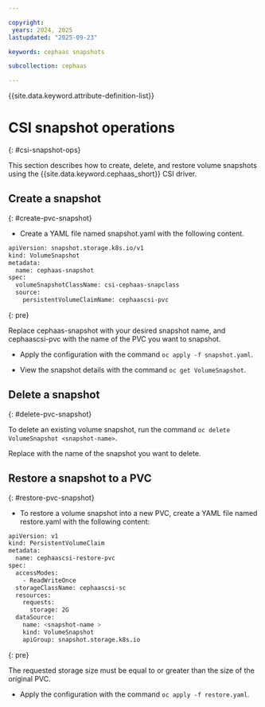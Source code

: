 ```yaml
---

copyright:
 years: 2024, 2025
lastupdated: "2025-09-23"

keywords: cephaas snapshots

subcollection: cephaas

---
```


{{site.data.keyword.attribute-definition-list}}

# CSI snapshot operations
{: #csi-snapshot-ops}

This section describes how to create, delete, and restore volume snapshots using the {{site.data.keyword.cephaas_short}} CSI driver. 


## Create a snapshot
{: #create-pvc-snapshot}

* Create a YAML file named snapshot.yaml with the following content. 

```sh
apiVersion: snapshot.storage.k8s.io/v1
kind: VolumeSnapshot
metadata:
  name: cephaas-snapshot
spec:
  volumeSnapshotClassName: csi-cephaas-snapclass
  source:
    persistentVolumeClaimName: cephaascsi-pvc
```
{: pre}

Replace cephaas-snapshot with your desired snapshot name, and cephaascsi-pvc with the name of the PVC you want to snapshot.

* Apply the configuration with the command `oc apply -f snapshot.yaml`.

* View the snapshot details with the command `oc get VolumeSnapshot`.


## Delete a snapshot
{: #delete-pvc-snapshot}

To delete an existing volume snapshot, run the command `oc delete VolumeSnapshot <snapshot-name>`.

Replace <snapshot-name> with the name of the snapshot you want to delete.


## Restore a snapshot to a PVC
{: #restore-pvc-snapshot}

* To restore a volume snapshot into a new PVC, create a YAML file named restore.yaml with the following content:

```sh
apiVersion: v1
kind: PersistentVolumeClaim
metadata:
  name: cephaascsi-restore-pvc
spec:
  accessModes:
    - ReadWriteOnce
  storageClassName: cephaascsi-sc
  resources:
    requests:
      storage: 2G
  dataSource:
    name: <snapshot-name >                
    kind: VolumeSnapshot
    apiGroup: snapshot.storage.k8s.io
```
{: pre}

The requested storage size must be equal to or greater than the size of the original PVC.

* Apply the configuration with the command `oc apply -f restore.yaml`.
